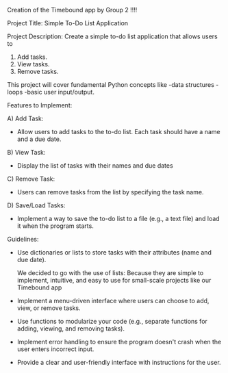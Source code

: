 Creation of the Timebound app by Group 2 !!!!

Project Title: Simple To-Do List Application

Project Description:
Create a simple to-do list application that allows users to 
1. Add tasks.
2. View tasks.
3. Remove tasks.

This project will cover fundamental Python concepts like 
-data structures
-loops
-basic user input/output.

Features to Implement:

A) Add Task:
- Allow users to add tasks to the to-do list. Each task should have a name and
a due date.

B) View Task:
- Display the list of tasks with their names and due dates

C) Remove Task: 
- Users can remove tasks from the list by specifying the task name.

D) Save/Load Tasks: 
- Implement a way to save the to-do list to a file (e.g., a text file) and
load it when the program starts.

Guidelines:

- Use dictionaries or lists to store tasks with their attributes (name and due date).
  
  We decided to go with the use of lists:
  Because they are simple to implement, intuitive, and easy to use for small-scale projects like our Timebound app

- Implement a menu-driven interface where users can choose to add, view, or remove
tasks.

- Use functions to modularize your code (e.g., separate functions for adding, viewing,
and removing tasks).

- Implement error handling to ensure the program doesn't crash when the user enters
incorrect input.

- Provide a clear and user-friendly interface with instructions for the user.

